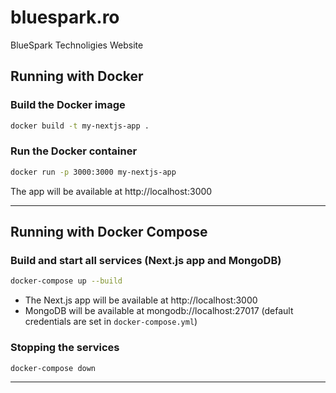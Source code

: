 # bluespark.ro
BlueSpark Technoligies Website

## Running with Docker

### Build the Docker image

```sh
docker build -t my-nextjs-app .
```

### Run the Docker container

```sh
docker run -p 3000:3000 my-nextjs-app
```

The app will be available at http://localhost:3000

---

## Running with Docker Compose

### Build and start all services (Next.js app and MongoDB)

```sh
docker-compose up --build
```

- The Next.js app will be available at http://localhost:3000
- MongoDB will be available at mongodb://localhost:27017 (default credentials are set in `docker-compose.yml`)

### Stopping the services

```sh
docker-compose down
```

---


